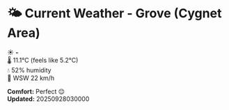 # 🌤️ Current Weather - Grove (Cygnet Area)

☀️ **-**  
🌡️ 11.1°C (feels like 5.2°C)  
💧 52% humidity  
💨 WSW 22 km/h  

**Comfort:** Perfect 😌  
**Updated:** 20250928030000
